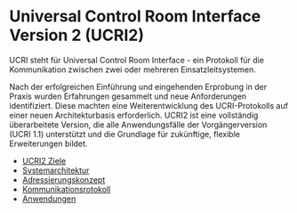 # Universal Control Room Interface Version 2 (UCRI2)

UCRI steht für Universal Control Room Interface - ein Protokoll für die Kommunikation zwischen zwei oder
mehreren Einsatzleitsystemen.

Nach der erfolgreichen Einführung und eingehenden Erprobung in der Praxis wurden Erfahrungen gesammelt und neue Anforderungen identifiziert. Diese machten eine Weiterentwicklung des UCRI-Protokolls auf einer neuen Architekturbasis erforderlich. UCRI2 ist eine vollständig überarbeitete Version, die alle Anwendungsfälle der Vorgängerversion (UCRI 1.1) unterstützt und die Grundlage für zukünftige, flexible Erweiterungen bildet.

<!-- toc -->
- [UCRI2 Ziele](goals.md)
- [Systemarchitektur](architecture.md)
- [Adressierungskonzept](addressing_concept.md)
- [Kommunikationsrotokoll](p2p_protocol.md)
- [Anwendungen](applications.md)
<!-- tocstop -->
